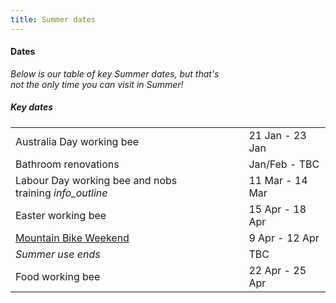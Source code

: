 ```yaml
---
title: Summer dates
---
```

<div class='dates-container__winter'>
  <h4>Dates</h4>
  <p style='max-width: 24em; margin-bottom: 1em'>
    <i>Below is our table of key Summer dates, but that's not the only time you can visit in Summer!</i>
  </p>
  <div>
    <h5>Key dates</h5>
    <table class='dates'>
      <tr><td>Australia Day working bee</td><td>21 Jan - 23 Jan</td></tr>
      <tr><td>Bathroom renovations</td><td>Jan/Feb - TBC</td></tr>
      <!--<tr><td>Australia day working bee</td><td>TBC</td></tr>-->
      <tr><td>Labour Day working bee and nobs <span style='white-space: nowrap'>training <i class='material-icons' title='Nobs training: Learning how to run and use the Chalet as a leader.<br><b>Note: no external bookings are available this weekend.</b>'>info_outline</i></span></td><td>11 Mar - 14 Mar</td></tr>
      <!--<tr><td>Special Rover event</td><td>15 Apr - 18 Apr</td></tr>-->
      <tr><td>Easter working bee</td><td>15 Apr - 18 Apr</td></tr>
      <tr><td><a href="https://bogongroverchalet.org.au/visiting/visiting-in-summer/#mountain-bike-weekend">Mountain Bike Weekend</a></td><td>9 Apr - 12 Apr</td></tr>
      <tr><td><i>Summer use ends</i></td><td>TBC</td></tr>
      <tr><td>Food working bee</td><td>22 Apr - 25 Apr</td></tr>
    </table>
  </div>
</div>

